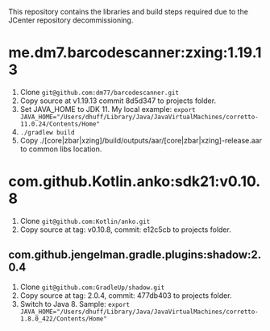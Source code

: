 This repository contains the libraries and build steps required due to the JCenter repository decommissioning.

# me.dm7.barcodescanner:zxing:1.19.13
1. Clone `git@github.com:dm77/barcodescanner.git`
1. Copy source at v1.19.13 commit 8d5d347 to projects folder.
1. Set JAVA_HOME to JDK 11. My local example: `export JAVA_HOME="/Users/dhuff/Library/Java/JavaVirtualMachines/corretto-11.0.24/Contents/Home"`
1. `./gradlew build`
1. Copy ./[core|zbar|xzing]/build/outputs/aar/[core|zbar|xzing]-release.aar to common libs location.

# com.github.Kotlin.anko:sdk21:v0.10.8
1. Clone `git@github.com:Kotlin/anko.git`
1. Copy source at tag: v0.10.8, commit: e12c5cb to projects folder.

## com.github.jengelman.gradle.plugins:shadow:2.0.4
1. Clone `git@github.com:GradleUp/shadow.git`
1. Copy source at tag: 2.0.4, commit: 477db403 to projects folder.
1. Switch to Java 8. Sample: `export JAVA_HOME="/Users/dhuff/Library/Java/JavaVirtualMachines/corretto-1.8.0_422/Contents/Home"`
